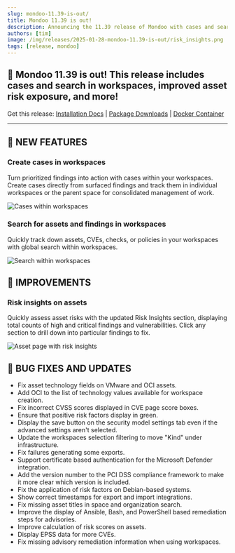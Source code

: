```yaml
---
slug: mondoo-11.39-is-out/
title: Mondoo 11.39 is out!
description: Announcing the 11.39 release of Mondoo with cases and search in workspaces, improved asset risk exposure, and more!
authors: [tim]
image: /img/releases/2025-01-28-mondoo-11.39-is-out/risk_insights.png
tags: [release, mondoo]
---
```


## 🥳 Mondoo 11.39 is out! This release includes cases and search in workspaces, improved asset risk exposure, and more!

Get this release: [Installation Docs](https://mondoo.com/docs/cnspec/) | [Package Downloads](https://releases.mondoo.com/cnspec/) | [Docker Container](https://hub.docker.com/r/mondoo/cnspec)

---

## 🎉 NEW FEATURES

### Create cases in workspaces

Turn prioritized findings into action with cases within your workspaces. Create cases directly from surfaced findings and track them in individual workspaces or the parent space for consolidated management of work.

![Cases within workspaces](/img/releases/2025-01-28-mondoo-11.39-is-out/cases.png)

### Search for assets and findings in workspaces

Quickly track down assets, CVEs, checks, or policies in your workspaces with global search within workspaces.

![Search within workspaces](/img/releases/2025-01-28-mondoo-11.39-is-out/search.png)

## 🧹 IMPROVEMENTS

### Risk insights on assets

Quickly assess asset risks with the updated Risk Insights section, displaying total counts of high and critical findings and vulnerabilities. Click any section to drill down into particular findings to fix.

![Asset page with risk insights](/img/releases/2025-01-28-mondoo-11.39-is-out/risk_insights.png)

## 🐛 BUG FIXES AND UPDATES

- Fix asset technology fields on VMware and OCI assets.
- Add OCI to the list of technology values available for workspace creation.
- Fix incorrect CVSS scores displayed in CVE page score boxes.
- Ensure that positive risk factors display in green.
- Display the save button on the security model settings tab even if the advanced settings aren't selected.
- Update the workspaces selection filtering to move "Kind" under infrastructure.
- Fix failures generating some exports.
- Support certificate based authentication for the Microsoft Defender integration.
- Add the version number to the PCI DSS compliance framework to make it more clear which version is included.
- Fix the application of risk factors on Debian-based systems.
- Show correct timestamps for export and import integrations.
- Fix missing asset titles in space and organization search.
- Improve the display of Ansible, Bash, and PowerShell based remediation steps for advisories.
- Improve calculation of risk scores on assets.
- Display EPSS data for more CVEs.
- Fix missing advisory remediation information when using workspaces.

